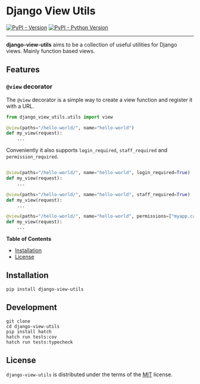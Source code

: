 # Django View Utils

[![PyPI - Version](https://img.shields.io/pypi/v/django-view-utils.svg)](https://pypi.org/project/django-view-utils)
[![PyPI - Python Version](https://img.shields.io/pypi/pyversions/django-view-utils.svg)](https://pypi.org/project/django-view-utils)

-----

**django-view-utils** aims to be a collection of useful utilities for Django views. Mainly function based views.

## Features

### `@view` decorator

The `@view` decorator is a simple way to create a view function and register it with a URL.

```python
from django_view_utils.utils import view

@view(paths="/hello-world/", name="hello-world")
def my_view(request):
    ...
```

Conveniently it also supports `login_required`, `staff_required` and `permission_required`.

```python

@view(paths="/hello-world/", name="hello-world", login_required=True)
def my_view(request):
    ...

@view(paths="/hello-world/", name="hello-world", staff_required=True)
def my_view(request):
    ...

@view(paths="/hello-world/", name="hello-world", permissions=["myapp.can_do_something"])
def my_view(request):
    ...
```


**Table of Contents**

- [Installation](#installation)
- [License](#license)

## Installation

```console
pip install django-view-utils
```

## Development

```console
git clone
cd django-view-utils
pip install hatch
hatch run tests:cov
hatch run tests:typecheck
```

## License

`django-view-utils` is distributed under the terms of the [MIT](https://spdx.org/licenses/MIT.html) license.
